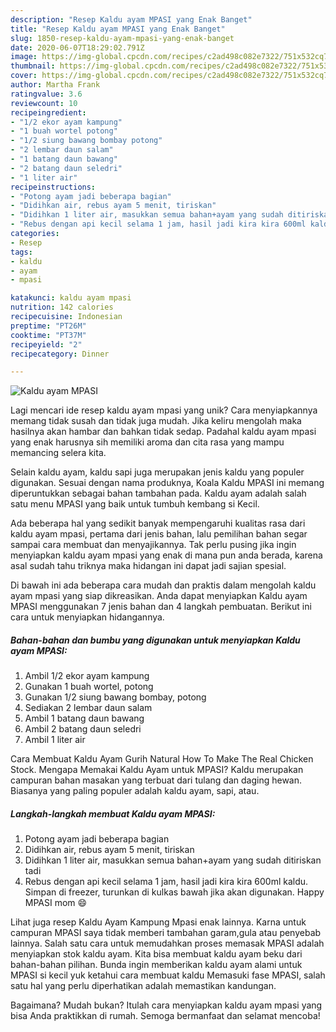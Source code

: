 ```yaml
---
description: "Resep Kaldu ayam MPASI yang Enak Banget"
title: "Resep Kaldu ayam MPASI yang Enak Banget"
slug: 1850-resep-kaldu-ayam-mpasi-yang-enak-banget
date: 2020-06-07T18:29:02.791Z
image: https://img-global.cpcdn.com/recipes/c2ad498c082e7322/751x532cq70/kaldu-ayam-mpasi-foto-resep-utama.jpg
thumbnail: https://img-global.cpcdn.com/recipes/c2ad498c082e7322/751x532cq70/kaldu-ayam-mpasi-foto-resep-utama.jpg
cover: https://img-global.cpcdn.com/recipes/c2ad498c082e7322/751x532cq70/kaldu-ayam-mpasi-foto-resep-utama.jpg
author: Martha Frank
ratingvalue: 3.6
reviewcount: 10
recipeingredient:
- "1/2 ekor ayam kampung"
- "1 buah wortel potong"
- "1/2 siung bawang bombay potong"
- "2 lembar daun salam"
- "1 batang daun bawang"
- "2 batang daun seledri"
- "1 liter air"
recipeinstructions:
- "Potong ayam jadi beberapa bagian"
- "Didihkan air, rebus ayam 5 menit, tiriskan"
- "Didihkan 1 liter air, masukkan semua bahan+ayam yang sudah ditiriskan tadi"
- "Rebus dengan api kecil selama 1 jam, hasil jadi kira kira 600ml kaldu. Simpan di freezer, turunkan di kulkas bawah jika akan digunakan. Happy MPASI mom 😄"
categories:
- Resep
tags:
- kaldu
- ayam
- mpasi

katakunci: kaldu ayam mpasi 
nutrition: 142 calories
recipecuisine: Indonesian
preptime: "PT26M"
cooktime: "PT37M"
recipeyield: "2"
recipecategory: Dinner

---
```



![Kaldu ayam MPASI](https://img-global.cpcdn.com/recipes/c2ad498c082e7322/751x532cq70/kaldu-ayam-mpasi-foto-resep-utama.jpg)

Lagi mencari ide resep kaldu ayam mpasi yang unik? Cara menyiapkannya memang tidak susah dan tidak juga mudah. Jika keliru mengolah maka hasilnya akan hambar dan bahkan tidak sedap. Padahal kaldu ayam mpasi yang enak harusnya sih memiliki aroma dan cita rasa yang mampu memancing selera kita.

Selain kaldu ayam, kaldu sapi juga merupakan jenis kaldu yang populer digunakan. Sesuai dengan nama produknya, Koala Kaldu MPASI ini memang diperuntukkan sebagai bahan tambahan pada. Kaldu ayam adalah salah satu menu MPASI yang baik untuk tumbuh kembang si Kecil.

Ada beberapa hal yang sedikit banyak mempengaruhi kualitas rasa dari kaldu ayam mpasi, pertama dari jenis bahan, lalu pemilihan bahan segar sampai cara membuat dan menyajikannya. Tak perlu pusing jika ingin menyiapkan kaldu ayam mpasi yang enak di mana pun anda berada, karena asal sudah tahu triknya maka hidangan ini dapat jadi sajian spesial.


Di bawah ini ada beberapa cara mudah dan praktis dalam mengolah kaldu ayam mpasi yang siap dikreasikan. Anda dapat menyiapkan Kaldu ayam MPASI menggunakan 7 jenis bahan dan 4 langkah pembuatan. Berikut ini cara untuk menyiapkan hidangannya.

<!--inarticleads1-->

##### Bahan-bahan dan bumbu yang digunakan untuk menyiapkan Kaldu ayam MPASI:

1. Ambil 1/2 ekor ayam kampung
1. Gunakan 1 buah wortel, potong
1. Gunakan 1/2 siung bawang bombay, potong
1. Sediakan 2 lembar daun salam
1. Ambil 1 batang daun bawang
1. Ambil 2 batang daun seledri
1. Ambil 1 liter air


Cara Membuat Kaldu Ayam Gurih Natural How To Make The Real Chicken Stock. Mengapa Memakai Kaldu Ayam untuk MPASI? Kaldu merupakan campuran bahan masakan yang terbuat dari tulang dan daging hewan. Biasanya yang paling populer adalah kaldu ayam, sapi, atau. 

<!--inarticleads2-->

##### Langkah-langkah membuat Kaldu ayam MPASI:

1. Potong ayam jadi beberapa bagian
1. Didihkan air, rebus ayam 5 menit, tiriskan
1. Didihkan 1 liter air, masukkan semua bahan+ayam yang sudah ditiriskan tadi
1. Rebus dengan api kecil selama 1 jam, hasil jadi kira kira 600ml kaldu. Simpan di freezer, turunkan di kulkas bawah jika akan digunakan. Happy MPASI mom 😄


Lihat juga resep Kaldu Ayam Kampung Mpasi enak lainnya. Karna untuk campuran MPASI saya tidak memberi tambahan garam,gula atau penyebab lainnya. Salah satu cara untuk memudahkan proses memasak MPASI adalah menyiapkan stok kaldu ayam. Kita bisa membuat kaldu ayam beku dari bahan-bahan pilihan. Bunda ingin memberikan kaldu ayam alami untuk MPASI si kecil yuk ketahui cara membuat kaldu Memasuki fase MPASI, salah satu hal yang perlu diperhatikan adalah memastikan kandungan. 

Bagaimana? Mudah bukan? Itulah cara menyiapkan kaldu ayam mpasi yang bisa Anda praktikkan di rumah. Semoga bermanfaat dan selamat mencoba!
